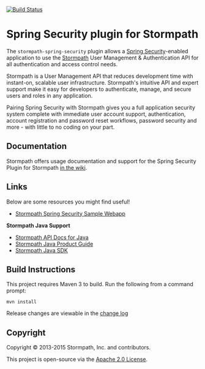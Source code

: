 [![Build Status](https://api.travis-ci.org/stormpath/stormpath-spring-security.png?branch=master)](https://travis-ci.org/stormpath/stormpath-spring-security)

# Spring Security plugin for Stormpath #

The `stormpath-spring-security` plugin allows a [Spring Security](http://projects.spring.io/spring-security/)-enabled application to use the [Stormpath](http://www.stormpath.com) User Management & Authentication API for all authentication and access control needs.

Stormpath is a User Management API that reduces development time with instant-on, scalable user infrastructure. Stormpath's intuitive API and expert support make it easy for developers to authenticate, manage, and secure users and roles in any application.

Pairing Spring Security with Stormpath gives you a full application security system complete with immediate user account support, authentication, account registration and password reset workflows, password security and more -
with little to no coding on your part.

## Documentation

Stormpath offers usage documentation and support for the Spring Security Plugin for Stormpath [in the wiki](https://github.com/stormpath/stormpath-spring-security/wiki).

## Links

Below are some resources you might find useful!
- [Stormpath Spring Security Sample Webapp](https://github.com/stormpath/stormpath-spring-security-example)

**Stormpath Java Support**
- [Stormpath API Docs for Java](https://docs.stormpath.com/java/apidocs/)
- [Stormpath Java Product Guide](https://docs.stormpath.com/java/product-guide/)
- [Stormpath Java SDK](https://github.com/stormpath/stormpath-sdk-java)

## Build Instructions ##

This project requires Maven 3 to build.  Run the following from a command prompt:

`mvn install`

Release changes are viewable in the [change log](changelog.md)

## Copyright ##

Copyright &copy; 2013-2015 Stormpath, Inc. and contributors.

This project is open-source via the [Apache 2.0 License](http://www.apache.org/licenses/LICENSE-2.0).